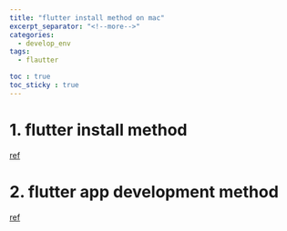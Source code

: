 ```yaml
---
title: "flutter install method on mac"
excerpt_separator: "<!--more-->"
categories:
  - develop_env
tags:
  - flautter

toc : true
toc_sticky : true
---
```


# 1. flutter install method


[ref](https://dev-story.notion.site/Flutter-a5b039d901f849d484a2990caf4841c8)    


# 2. flutter app development method

[ref](https://dev-story.notion.site/Flutter-dc39bc3ab9344198b184ddeaf929cd0b)    
